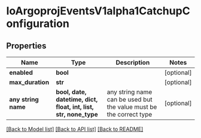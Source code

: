 # IoArgoprojEventsV1alpha1CatchupConfiguration


## Properties
Name | Type | Description | Notes
------------ | ------------- | ------------- | -------------
**enabled** | **bool** |  | [optional] 
**max_duration** | **str** |  | [optional] 
**any string name** | **bool, date, datetime, dict, float, int, list, str, none_type** | any string name can be used but the value must be the correct type | [optional]

[[Back to Model list]](../README.md#documentation-for-models) [[Back to API list]](../README.md#documentation-for-api-endpoints) [[Back to README]](../README.md)


